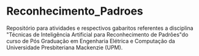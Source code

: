 # Reconhecimento_Padroes

Repositório para atividades e respectivos gabaritos referentes a disciplina "Técnicas de Inteligência Artificial para Reconhecimento de Padrões"do curso de Pós Graduação em Engenharia Elétrica e Computação da Universidade Presbiteriana Mackenzie (UPM).
